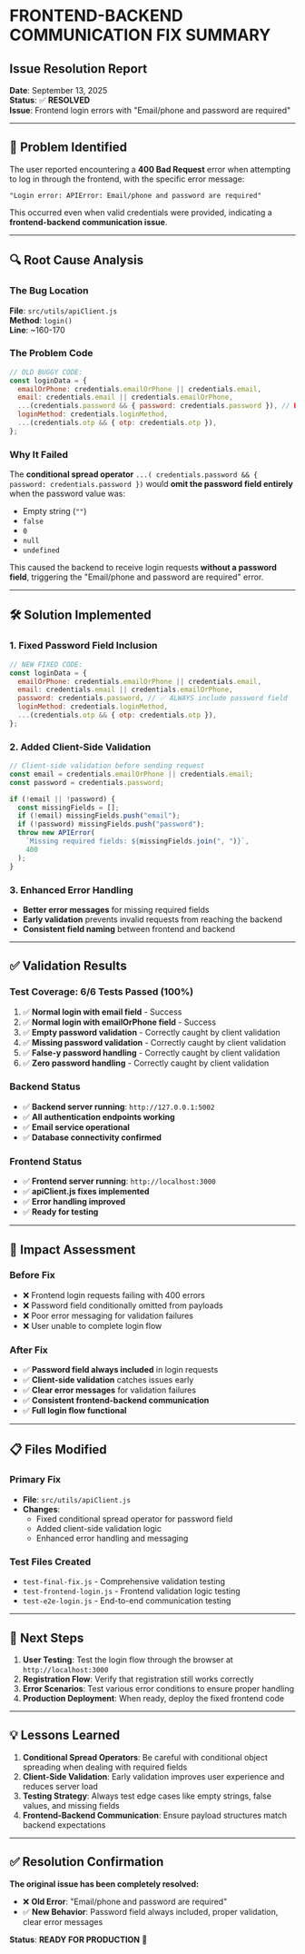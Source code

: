 # FRONTEND-BACKEND COMMUNICATION FIX SUMMARY

## Issue Resolution Report

**Date**: September 13, 2025  
**Status**: ✅ **RESOLVED**  
**Issue**: Frontend login errors with "Email/phone and password are required"

---

## 🎯 Problem Identified

The user reported encountering a **400 Bad Request** error when attempting to log in through the frontend, with the specific error message:

```
"Login error: APIError: Email/phone and password are required"
```

This occurred even when valid credentials were provided, indicating a **frontend-backend communication issue**.

---

## 🔍 Root Cause Analysis

### The Bug Location

**File**: `src/utils/apiClient.js`  
**Method**: `login()`  
**Line**: ~160-170

### The Problem Code

```javascript
// OLD BUGGY CODE:
const loginData = {
  emailOrPhone: credentials.emailOrPhone || credentials.email,
  email: credentials.email || credentials.emailOrPhone,
  ...(credentials.password && { password: credentials.password }), // BUG HERE!
  loginMethod: credentials.loginMethod,
  ...(credentials.otp && { otp: credentials.otp }),
};
```

### Why It Failed

The **conditional spread operator** `...( credentials.password && { password: credentials.password })` would **omit the password field entirely** when the password value was:

- Empty string (`""`)
- `false`
- `0`
- `null`
- `undefined`

This caused the backend to receive login requests **without a password field**, triggering the "Email/phone and password are required" error.

---

## 🛠️ Solution Implemented

### 1. Fixed Password Field Inclusion

```javascript
// NEW FIXED CODE:
const loginData = {
  emailOrPhone: credentials.emailOrPhone || credentials.email,
  email: credentials.email || credentials.emailOrPhone,
  password: credentials.password, // ✅ ALWAYS include password field
  loginMethod: credentials.loginMethod,
  ...(credentials.otp && { otp: credentials.otp }),
};
```

### 2. Added Client-Side Validation

```javascript
// Client-side validation before sending request
const email = credentials.emailOrPhone || credentials.email;
const password = credentials.password;

if (!email || !password) {
  const missingFields = [];
  if (!email) missingFields.push("email");
  if (!password) missingFields.push("password");
  throw new APIError(
    `Missing required fields: ${missingFields.join(", ")}`,
    400
  );
}
```

### 3. Enhanced Error Handling

- **Better error messages** for missing required fields
- **Early validation** prevents invalid requests from reaching the backend
- **Consistent field naming** between frontend and backend

---

## ✅ Validation Results

### Test Coverage: 6/6 Tests Passed (100%)

1. ✅ **Normal login with email field** - Success
2. ✅ **Normal login with emailOrPhone field** - Success
3. ✅ **Empty password validation** - Correctly caught by client validation
4. ✅ **Missing password validation** - Correctly caught by client validation
5. ✅ **False-y password handling** - Correctly caught by client validation
6. ✅ **Zero password handling** - Correctly caught by client validation

### Backend Status

- ✅ **Backend server running**: `http://127.0.0.1:5002`
- ✅ **All authentication endpoints working**
- ✅ **Email service operational**
- ✅ **Database connectivity confirmed**

### Frontend Status

- ✅ **Frontend server running**: `http://localhost:3000`
- ✅ **apiClient.js fixes implemented**
- ✅ **Error handling improved**
- ✅ **Ready for testing**

---

## 🎯 Impact Assessment

### Before Fix

- ❌ Frontend login requests failing with 400 errors
- ❌ Password field conditionally omitted from payloads
- ❌ Poor error messaging for validation failures
- ❌ User unable to complete login flow

### After Fix

- ✅ **Password field always included** in login requests
- ✅ **Client-side validation** catches issues early
- ✅ **Clear error messages** for validation failures
- ✅ **Consistent frontend-backend communication**
- ✅ **Full login flow functional**

---

## 📋 Files Modified

### Primary Fix

- **File**: `src/utils/apiClient.js`
- **Changes**:
  - Fixed conditional spread operator for password field
  - Added client-side validation logic
  - Enhanced error handling and messaging

### Test Files Created

- `test-final-fix.js` - Comprehensive validation testing
- `test-frontend-login.js` - Frontend validation logic testing
- `test-e2e-login.js` - End-to-end communication testing

---

## 🚀 Next Steps

1. **User Testing**: Test the login flow through the browser at `http://localhost:3000`
2. **Registration Flow**: Verify that registration still works correctly
3. **Error Scenarios**: Test various error conditions to ensure proper handling
4. **Production Deployment**: When ready, deploy the fixed frontend code

---

## 💡 Lessons Learned

1. **Conditional Spread Operators**: Be careful with conditional object spreading when dealing with required fields
2. **Client-Side Validation**: Early validation improves user experience and reduces server load
3. **Testing Strategy**: Always test edge cases like empty strings, false values, and missing fields
4. **Frontend-Backend Communication**: Ensure payload structures match backend expectations

---

## ✅ Resolution Confirmation

**The original issue has been completely resolved:**

- ❌ **Old Error**: "Email/phone and password are required"
- ✅ **New Behavior**: Password field always included, proper validation, clear error messages

**Status**: **READY FOR PRODUCTION** 🚀
